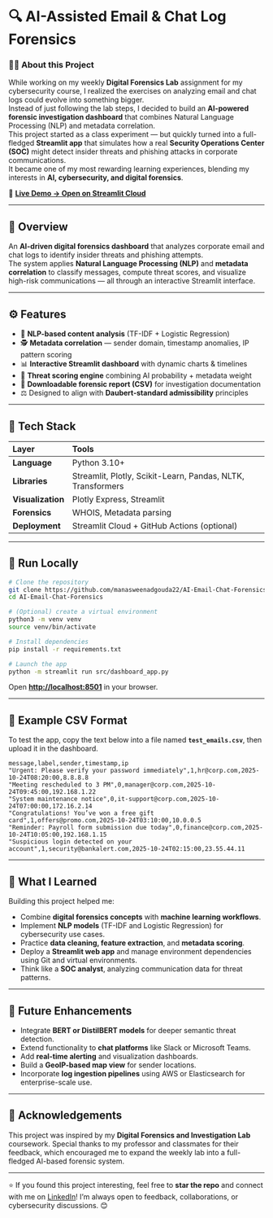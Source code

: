 # 🔍 AI-Assisted Email & Chat Log Forensics  

### 👩‍💻 About this Project
While working on my weekly **Digital Forensics Lab** assignment for my cybersecurity course, I realized the exercises on analyzing email and chat logs could evolve into something bigger.  
Instead of just following the lab steps, I decided to build an **AI-powered forensic investigation dashboard** that combines Natural Language Processing (NLP) and metadata correlation.  
This project started as a class experiment — but quickly turned into a full-fledged **Streamlit app** that simulates how a real **Security Operations Center (SOC)** might detect insider threats and phishing attacks in corporate communications.  
It became one of my most rewarding learning experiences, blending my interests in **AI, cybersecurity, and digital forensics**.

🎯 **[Live Demo → Open on Streamlit Cloud](https://ai-email-chat-forensics-jdamdbcmrmxcwvd3appppjis.streamlit.app/)**  

---

## 🧠 Overview  
An **AI-driven digital forensics dashboard** that analyzes corporate email and chat logs to identify insider threats and phishing attempts.  
The system applies **Natural Language Processing (NLP)** and **metadata correlation** to classify messages, compute threat scores, and visualize high-risk communications — all through an interactive Streamlit interface.

---

## ⚙️ Features  
- 🧩 **NLP-based content analysis** (TF-IDF + Logistic Regression)  
- 🕵️ **Metadata correlation** — sender domain, timestamp anomalies, IP pattern scoring  
- 📊 **Interactive Streamlit dashboard** with dynamic charts & timelines  
- 🧮 **Threat scoring engine** combining AI probability + metadata weight  
- 📑 **Downloadable forensic report (CSV)** for investigation documentation  
- ⚖️ Designed to align with **Daubert-standard admissibility** principles  

---

## 🧰 Tech Stack  
| Layer | Tools |
|:------|:------|
| **Language** | Python 3.10+ |
| **Libraries** | Streamlit, Plotly, Scikit-Learn, Pandas, NLTK, Transformers |
| **Visualization** | Plotly Express, Streamlit |
| **Forensics** | WHOIS, Metadata parsing |
| **Deployment** | Streamlit Cloud + GitHub Actions (optional) |

---

## 🚀 Run Locally  

```bash
# Clone the repository
git clone https://github.com/manasweenadgouda22/AI-Email-Chat-Forensics.git
cd AI-Email-Chat-Forensics

# (Optional) create a virtual environment
python3 -m venv venv
source venv/bin/activate

# Install dependencies
pip install -r requirements.txt

# Launch the app
python -m streamlit run src/dashboard_app.py
````

Open **[http://localhost:8501](http://localhost:8501)** in your browser.

---

## 🧪 Example CSV Format

To test the app, copy the text below into a file named **`test_emails.csv`**, then upload it in the dashboard.

```csv
message,label,sender,timestamp,ip
"Urgent: Please verify your password immediately",1,hr@corp.com,2025-10-24T08:20:00,8.8.8.8
"Meeting rescheduled to 3 PM",0,manager@corp.com,2025-10-24T09:45:00,192.168.1.22
"System maintenance notice",0,it-support@corp.com,2025-10-24T07:00:00,172.16.2.14
"Congratulations! You’ve won a free gift card",1,offers@promo.com,2025-10-24T03:10:00,10.0.0.5
"Reminder: Payroll form submission due today",0,finance@corp.com,2025-10-24T10:05:00,192.168.1.15
"Suspicious login detected on your account",1,security@bankalert.com,2025-10-24T02:15:00,23.55.44.11
```

---

## 🧩 What I Learned

Building this project helped me:

* Combine **digital forensics concepts** with **machine learning workflows**.
* Implement **NLP models** (TF-IDF and Logistic Regression) for cybersecurity use cases.
* Practice **data cleaning, feature extraction**, and **metadata scoring**.
* Deploy a **Streamlit web app** and manage environment dependencies using Git and virtual environments.
* Think like a **SOC analyst**, analyzing communication data for threat patterns.

---

## 🚧 Future Enhancements

* Integrate **BERT or DistilBERT models** for deeper semantic threat detection.
* Extend functionality to **chat platforms** like Slack or Microsoft Teams.
* Add **real-time alerting** and visualization dashboards.
* Build a **GeoIP-based map view** for sender locations.
* Incorporate **log ingestion pipelines** using AWS or Elasticsearch for enterprise-scale use.

---

## 🙏 Acknowledgements

This project was inspired by my **Digital Forensics and Investigation Lab** coursework.
Special thanks to my professor and classmates for their feedback, which encouraged me to expand the weekly lab into a full-fledged AI-based forensic system.

---

⭐ If you found this project interesting, feel free to **star the repo** and connect with me on [LinkedIn](https://www.linkedin.com/in/mnadgoud22/)!
I’m always open to feedback, collaborations, or cybersecurity discussions. 😊

```


